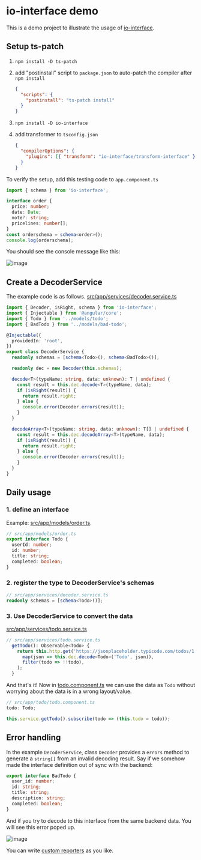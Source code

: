 # io-interface demo

This is a demo project to illustrate the usage of [io-interface](https://github.com/robturtle/io-interface).

## Setup ts-patch

1. `npm install -D ts-patch`

2. add "postinstall" script to `package.json` to auto-patch the compiler after `npm install`

   ```json
   {
     "scripts": {
       "postinstall": "ts-patch install"
     }
   }
   ```

3. `npm install -D io-interface`

4. add transformer to `tsconfig.json`

   ```json
   {
     "compilerOptions": {
       "plugins": [{ "transform": "io-interface/transform-interface" }]
     }
   }
   ```

To verify the setup, add this testing code to `app.component.ts`

```typescript
import { schema } from 'io-interface';

interface order {
  price: number;
  date: Date;
  note?: string;
  pricelines: number[];
}
const orderschema = schema<order>();
console.log(orderschema);
```

You should see the console message like this:

![image](https://user-images.githubusercontent.com/3524125/69911372-66148400-13cf-11ea-84f7-b9a7c84f79ee.png)

## Create a DecoderService

The example code is as follows. [src/app/services/decoder.service.ts](src/app/services/decoder.service.ts)

```typescript
import { Decoder, isRight, schema } from 'io-interface';
import { Injectable } from '@angular/core';
import { Todo } from '../models/todo';
import { BadTodo } from '../models/bad-todo';

@Injectable({
  providedIn: 'root',
})
export class DecoderService {
  readonly schemas = [schema<Todo>(), schema<BadTodo>()];

  readonly dec = new Decoder(this.schemas);

  decode<T>(typeName: string, data: unknown): T | undefined {
    const result = this.dec.decode<T>(typeName, data);
    if (isRight(result)) {
      return result.right;
    } else {
      console.error(Decoder.errors(result));
    }
  }

  decodeArray<T>(typeName: string, data: unknown): T[] | undefined {
    const result = this.dec.decodeArray<T>(typeName, data);
    if (isRight(result)) {
      return result.right;
    } else {
      console.error(Decoder.errors(result));
    }
  }
}
```

## Daily usage

### 1. define an interface

Example: [src/app/models/order.ts](src/app/models/order.ts).

```typescript
// src/app/models/order.ts
export interface Todo {
  userId: number;
  id: number;
  title: string;
  completed: boolean;
}
```

### 2. register the type to DecoderService's schemas

```typescript
// src/app/services/decoder.service.ts
readonly schemas = [schema<Todo>()];
```

### 3. Use DecoderService to convert the data

[src/app/services/todo.service.ts](src/app/services/todo.service.ts)

```typescript
// src/app/services/todo.service.ts
  getTodo(): Observable<Todo> {
    return this.http.get('https://jsonplaceholder.typicode.com/todos/1').pipe(
      map(json => this.dec.decode<Todo>('Todo', json)),
      filter(todo => !!todo),
    );
  }
```

And that's it! Now in [todo.component.ts](src/app/todo/todo.component.ts) we can use the data as `Todo` without worrying about the data is in a wrong layout/value.

```typescript
// src/app/todo/todo.component.ts
todo: Todo;

this.service.getTodo().subscribe(todo => (this.todo = todo));
```

## Error handling

In the example `DecoderService`, class `Decoder` provides a `errors` method to generate a `string[]` from an invalid decoding result. Say if we somehow made the interface definition out of sync with the backend:

```typescript
export interface BadTodo {
  user_id: number;
  id: string;
  title: string;
  description: string;
  completed: boolean;
}
```

And if you try to decode to this interface from the same backend data. You will see this error poped up.

![image](https://user-images.githubusercontent.com/3524125/69911276-eb973480-13cd-11ea-89a2-31692ba81702.png)

You can write [custom reporters](https://github.com/gcanti/io-ts#error-reporters) as you like.
